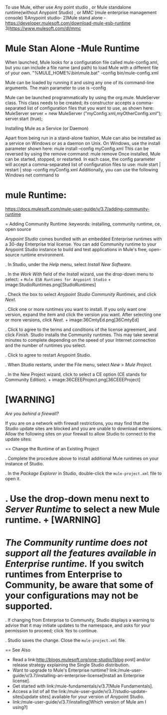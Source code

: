 
To use Mule, either use Any point studio , or Mule standalone runtime(without Anypoint Studio) , or MMC (mule enterprise management console)
1)Anypoint studio-
2)Mule stand alone - https://developer.mulesoft.com/download-mule-esb-runtime
3)https://www.mulesoft.com/dl/mmc

Mule Stan Alone -Mule Runtime
=============================

When launched, Mule looks for a configuration file called
mule-config.xml, but you can include a file name (and path) to load
Mule with a different file of your own.
"%MULE_HOME%\bin\mule.bat" -config bin/mule-config.xml

Mule can be loaded by running it and using any one of its command-line
arguments. The main parameter to use is –config

Mule can be launched programmatically by using the org.mule.
MuleServer class. This class needs to be created; its constructor accepts a
comma-separated list of configuration files that you want to use, as shown
here:
MuleServer server = new MuleServer ("myConfig.xml,myOtherConfig.xml");
server.start (true);


Installing Mule as a Service (or Daemon)

Apart from being run in a stand-alone fashion, Mule can also be installed as
a service on Windows or as a daemon on Unix.
On Windows, use the install parameter shown here:
mule install –config myConfig.xml
This can be reversed by using the remove command:
mule remove
Once installed, Mule can be started, stopped, or restarted. In each case, the
config parameter will accept a comma-separated list of configuration files
to use:
mule start | restart | stop –config myConfig.xml
Additionally, you can use the following Windows net command to



mule Runtime:
============
https://docs.mulesoft.com/mule-user-guide/v/3.7/adding-community-runtime

= Adding Community Runtime
:keywords: installing, community runtime, ce, open source

*Anypoint Studio* comes bundled with an embedded Enterprise runtimes with a 30-day Enterprise trial license. You can add Community runtime to your Anypoint Studio instance to build and test applications in Mule's free, open-source runtime environment.

. In Studio, under the *Help* menu, select *Install New Software.*

. In the *Work With* field of the *Install* wizard, use the drop-down menu to select:
+
`Mule ESB Runtimes for Anypoint Studio`
+
image:StudioRuntimes.png[StudioRuntimes]

. Check the box to select *Anypoint Studio Community Runtimes*, and click *Next*.

. Click one or more runtimes you want to install. If you only want one version, expand the item and click the version you want. After selecting one or more versions, click *Next*.
+
image:36CmtyEd.png[36CmtyEd]

. Click to agree to the terms and conditions of the license agreement, and click *Finish*. Studio installs the Community runtimes. This may take several minutes to complete depending on the speed of your Internet connection and the number of runtimes you select.

. Click to agree to restart Anypoint Studio.

. When Studio restarts, under the File menu, select *New* > *Mule Project.*

. In the New Project wizard, click to select a CE option (CE stands for Community Edition).
+
image:36CEEEProject.png[36CEEEProject]

[WARNING]
====
*Are you behind a firewall?*

If you are on a network with firewall restrictions, you may find that the Studio update sites are blocked and you are unable to download extensions. Allow the following sites on your firewall to allow Studio to connect to the update sites:


== Change the Runtime of an Existing Project

. Complete the procedure above to install additional Mule runtimes on your instance of Studio. 

. In the *Package Explorer* in Studio, double-click the `mule-project.xml` file to open it.

. Use the drop-down menu next to *Server Runtime* to select a new Mule runtime.
+
[WARNING]
====
*The Community runtime does not support all the features available in Enterprise runtime.* If you switch runtimes from Enterprise to Community, be aware that some of your configurations may not be supported.
====
. If changing from Enterprise to Community, Studio displays a warning to advise that it may initiate updates to the namespace, and asks for your permission to proceed; click *Yes* to continue. 

. Studio saves the change. Close the `mule-project.xml` file.

== See Also

* Read a link:http://blogs.mulesoft.org/one-studio/[blog post] and/or release strategy explaining the Single Studio distribution.
* Want to upgrade to Mule's Enterprise runtime? link:/mule-user-guide/v/3.7/installing-an-enterprise-license[Install an Enterprise license].
* Get started with link:/mule-fundamentals/v/3.7[Mule Fundamentals].
* Access a list of all the link:/mule-user-guide/v/3.7/studio-update-sites[update sites] available for your version of Anypoint Studio.
* link:/mule-user-guide/v/3.7/installing[Which version of Mule am I using?]
